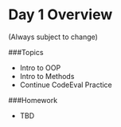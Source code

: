 # Day 1 Overview

(Always subject to change)

###Topics
  
- Intro to OOP  
- Intro to Methods
- Continue CodeEval Practice

###Homework
- TBD
